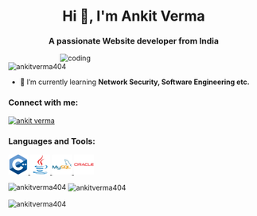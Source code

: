 <h1 align="center">Hi 👋, I'm Ankit Verma</h1>
<h3 align="center">A passionate Website developer from India</h3>
<img align="right" alt="coding" width="400" src="https://media3.giphy.com/media/qgQUggAC3Pfv687qPC/giphy.gif">

<p align="left"> <img src="https://komarev.com/ghpvc/?username=ankitverma404&label=Profile%20views&color=0e75b6&style=flat" alt="ankitverma404" /> </p>

- 🌱 I’m currently learning **Network Security, Software Engineering etc.**

<h3 align="left">Connect with me:</h3>
<p align="left">
<a href="https://linkedin.com/in/ankit verma" target="blank"><img align="center" src="https://raw.githubusercontent.com/rahuldkjain/github-profile-readme-generator/master/src/images/icons/Social/linked-in-alt.svg" alt="ankit verma" height="30" width="40" /></a>
</p>

<h3 align="left">Languages and Tools:</h3>
<p align="left"> <a href="https://www.w3schools.com/cpp/" target="_blank" rel="noreferrer"> <img src="https://raw.githubusercontent.com/devicons/devicon/master/icons/cplusplus/cplusplus-original.svg" alt="cplusplus" width="40" height="40"/> </a> <a href="https://www.java.com" target="_blank" rel="noreferrer"> <img src="https://raw.githubusercontent.com/devicons/devicon/master/icons/java/java-original.svg" alt="java" width="40" height="40"/> </a> <a href="https://www.mysql.com/" target="_blank" rel="noreferrer"> <img src="https://raw.githubusercontent.com/devicons/devicon/master/icons/mysql/mysql-original-wordmark.svg" alt="mysql" width="40" height="40"/> </a> <a href="https://www.oracle.com/" target="_blank" rel="noreferrer"> <img src="https://raw.githubusercontent.com/devicons/devicon/master/icons/oracle/oracle-original.svg" alt="oracle" width="40" height="40"/> </a> </p>

<p><img align="left" src="https://github-readme-stats.vercel.app/api/top-langs?username=ankitverma404&show_icons=true&locale=en&layout=compact" alt="ankitverma404" /></p>

<p>&nbsp;<img align="center" src="https://github-readme-stats.vercel.app/api?username=ankitverma404&show_icons=true&locale=en" alt="ankitverma404" /></p>

<p><img align="center" src="https://github-readme-streak-stats.herokuapp.com/?user=ankitverma404&" alt="ankitverma404" /></p>
